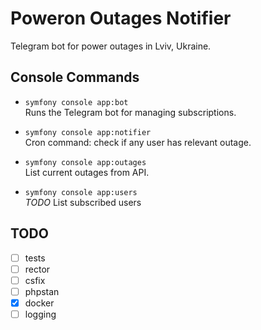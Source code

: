 # Poweron Outages Notifier

Telegram bot for power outages in Lviv, Ukraine.

## Console Commands

- `symfony console app:bot`  
  Runs the Telegram bot for managing subscriptions.

- `symfony console app:notifier`  
  Cron command: check if any user has relevant outage.

- `symfony console app:outages`  
  List current outages from API.

- `symfony console app:users`  
  *TODO* List subscribed users

## TODO

- [ ] tests
- [ ] rector
- [ ] csfix
- [ ] phpstan
- [x] docker
- [ ] logging

